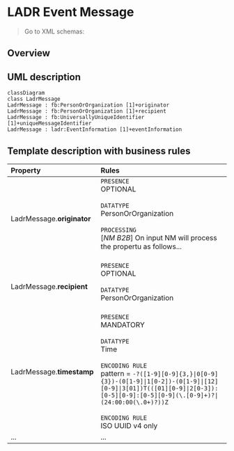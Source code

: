 # LADR Event Message

> Go to XML schemas: 


## Overview

## UML description

```mermaid
classDiagram
class LadrMessage
LadrMessage : fb:PersonOrOrganization [1]+originator
LadrMessage : fb:PersonOrOrganization [1]+recipient
LadrMessage : fb:UniversallyUniqueIdentifier [1]+uniqueMessageIdentifier
LadrMessage : ladr:EventInformation [1]+eventInformation
```

## Template description with business rules


| Property | Rules |
| :---     | :------  |
| LadrMessage.**originator** | `PRESENCE`<br>OPTIONAL<br><br>`DATATYPE`<br>PersonOrOrganization<br><br>`PROCESSING`<br>[*NM B2B*] On input NM will process the propertu as follows...  <br><br> |
| LadrMessage.**recipient** | `PRESENCE`<br>OPTIONAL<br><br>`DATATYPE`<br>PersonOrOrganization<br><br> |
| LadrMessage.**timestamp** | `PRESENCE`<br>MANDATORY<br><br>`DATATYPE`<br>Time<br><br>`ENCODING RULE`<br>pattern = `-?([1-9][0-9]{3,}\|0[0-9]{3})-(0[1-9]\|1[0-2])-(0[1-9]\|[12][0-9]\|3[01])T(([01][0-9]\|2[0-3]):[0-5][0-9]:[0-5][0-9](\.[0-9]+)?\|(24:00:00(\.0+)?))Z`<br><br>`ENCODING RULE`<br> ISO UUID v4 only |
|...|...|